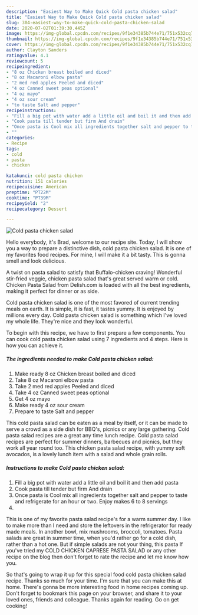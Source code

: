 ```yaml
---
description: "Easiest Way to Make Quick Cold pasta chicken salad"
title: "Easiest Way to Make Quick Cold pasta chicken salad"
slug: 304-easiest-way-to-make-quick-cold-pasta-chicken-salad
date: 2020-07-02T01:39:30.445Z
image: https://img-global.cpcdn.com/recipes/9f1e34385b744e71/751x532cq70/cold-pasta-chicken-salad-recipe-main-photo.jpg
thumbnail: https://img-global.cpcdn.com/recipes/9f1e34385b744e71/751x532cq70/cold-pasta-chicken-salad-recipe-main-photo.jpg
cover: https://img-global.cpcdn.com/recipes/9f1e34385b744e71/751x532cq70/cold-pasta-chicken-salad-recipe-main-photo.jpg
author: Clayton Sanders
ratingvalue: 4.1
reviewcount: 5
recipeingredient:
- "8 oz Chicken breast boiled and diced"
- "8 oz Macaroni elbow pasta"
- "2 med red apples Peeled and diced"
- "4 oz Canned sweet peas optional"
- "4 oz mayo"
- "4 oz sour cream"
- "to taste Salt and pepper"
recipeinstructions:
- "Fill a big pot with water add a little oil and boil it and then add pasta"
- "Cook pasta till tender but firm And drain"
- "Once pasta is Cool mix all ingredients together salt and pepper to taste and refrigerate for an hour or two. Enjoy makes 6 to 8 servings"
- ""
categories:
- Recipe
tags:
- cold
- pasta
- chicken

katakunci: cold pasta chicken 
nutrition: 151 calories
recipecuisine: American
preptime: "PT22M"
cooktime: "PT39M"
recipeyield: "2"
recipecategory: Dessert

---
```



![Cold pasta chicken salad](https://img-global.cpcdn.com/recipes/9f1e34385b744e71/751x532cq70/cold-pasta-chicken-salad-recipe-main-photo.jpg)

Hello everybody, it's Brad, welcome to our recipe site. Today, I will show you a way to prepare a distinctive dish, cold pasta chicken salad. It is one of my favorites food recipes. For mine, I will make it a bit tasty. This is gonna smell and look delicious.

A twist on pasta salad to satisfy that Buffalo-chicken craving! Wonderful stir-fried veggie, chicken pasta salad that&#39;s great served warm or cold. Chicken Pasta Salad from Delish.com is loaded with all the best ingredients, making it perfect for dinner or as side.

Cold pasta chicken salad is one of the most favored of current trending meals on earth. It is simple, it is fast, it tastes yummy. It is enjoyed by millions every day. Cold pasta chicken salad is something which I've loved my whole life. They're nice and they look wonderful.


To begin with this recipe, we have to first prepare a few components. You can cook cold pasta chicken salad using 7 ingredients and 4 steps. Here is how you can achieve it.

<!--inarticleads1-->

##### The ingredients needed to make Cold pasta chicken salad:

1. Make ready 8 oz Chicken breast boiled and diced
1. Take 8 oz Macaroni elbow pasta
1. Take 2 med red apples Peeled and diced
1. Take 4 oz Canned sweet peas optional
1. Get 4 oz mayo
1. Make ready 4 oz sour cream
1. Prepare to taste Salt and pepper


This cold pasta salad can be eaten as a meal by itself, or it can be made to serve a crowd as a side dish for BBQ&#39;s, picnics or any large gathering. Cold pasta salad recipes are a great any time lunch recipe. Cold pasta salad recipes are perfect for summer dinners, barbecues and picnics, but they work all year round too. This chicken pasta salad recipe, with yummy soft avocados, is a lovely lunch item with a salad and whole grain rolls. 

<!--inarticleads2-->

##### Instructions to make Cold pasta chicken salad:

1. Fill a big pot with water add a little oil and boil it and then add pasta
1. Cook pasta till tender but firm And drain
1. Once pasta is Cool mix all ingredients together salt and pepper to taste and refrigerate for an hour or two. Enjoy makes 6 to 8 servings
1. 


This is one of my favorite pasta salad recipe&#39;s for a warm summer day. I like to make more than I need and store the leftovers in the refrigerator for ready made meals. In another bowl, mix mushrooms, broccoli, tomatoes. Pasta salads are great in summer time, when you&#39;d rather go for a cold dish, rather than a hot one. But if simple salads are not your thing, this pasta If you&#39;ve tried my COLD CHICKEN CAPRESE PASTA SALAD or any other recipe on the blog then don&#39;t forget to rate the recipe and let me know how you. 

So that's going to wrap it up for this special food cold pasta chicken salad recipe. Thanks so much for your time. I'm sure that you can make this at home. There's gonna be more interesting food in home recipes coming up. Don't forget to bookmark this page on your browser, and share it to your loved ones, friends and colleague. Thanks again for reading. Go on get cooking!
